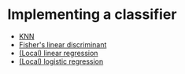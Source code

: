 # Implementing a classifier

* [KNN](https://en.wikipedia.org/wiki/K-nearest_neighbors_algorithm)
* [Fisher's linear discriminant](https://en.wikipedia.org/wiki/Linear_discriminant_analysis#Fisher's_linear_discriminant)
* [(Local) linear regression]()
* [(Local) logistic regression]()

